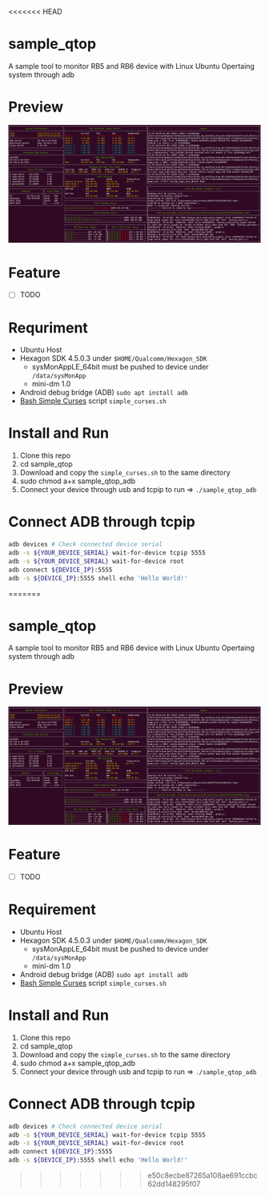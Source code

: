 <<<<<<< HEAD
# sample_qtop
A sample tool to monitor RB5 and RB6 device with Linux Ubuntu Opertaing system through adb

# Preview
![](https://github.com/tomwang221812/sample_qtop/blob/main/preview.png)

# Feature
- [ ] TODO

# Requriment
  - Ubuntu Host
  - Hexagon SDK 4.5.0.3 under `$HOME/Qualcomm/Hexagon_SDK`
    - sysMonAppLE_64bit must be pushed to device under `/data/sysMonApp`
    - mini-dm 1.0
  - Android debug bridge (ADB) `sudo apt install adb`
  - [Bash Simple Curses](https://github.com/metal3d/bashsimplecurse) script `simple_curses.sh`

# Install and Run
1. Clone this repo
2. cd sample_qtop
3. Download and copy the `simple_curses.sh` to the same directory
4. sudo chmod a+x sample_qtop_adb
5. Connect your device through usb and tcpip to run => `./sample_qtop_adb`

# Connect ADB through tcpip
```bash
adb devices # Check connected device serial
adb -s ${YOUR_DEVICE_SERIAL} wait-for-device tcpip 5555
adb -s ${YOUR_DEVICE_SERIAL} wait-for-device root
adb connect ${DEVICE_IP}:5555
adb -s ${DEVICE_IP}:5555 shell echo 'Hello World!'
```
=======
# sample_qtop
A sample tool to monitor RB5 and RB6 device with Linux Ubuntu Opertaing system through adb

# Preview
![](https://github.com/tomwang221812/sample_qtop/blob/main/preview.png)

# Feature
- [ ] TODO

# Requirement
  - Ubuntu Host
  - Hexagon SDK 4.5.0.3 under `$HOME/Qualcomm/Hexagon_SDK`
    - sysMonAppLE_64bit must be pushed to device under `/data/sysMonApp`
    - mini-dm 1.0
  - Android debug bridge (ADB) `sudo apt install adb`
  - [Bash Simple Curses](https://github.com/metal3d/bashsimplecurse) script `simple_curses.sh`

# Install and Run
1. Clone this repo
2. cd sample_qtop
3. Download and copy the `simple_curses.sh` to the same directory
4. sudo chmod a+x sample_qtop_adb
5. Connect your device through usb and tcpip to run => `./sample_qtop_adb`

# Connect ADB through tcpip
```bash
adb devices # Check connected device serial
adb -s ${YOUR_DEVICE_SERIAL} wait-for-device tcpip 5555
adb -s ${YOUR_DEVICE_SERIAL} wait-for-device root
adb connect ${DEVICE_IP}:5555
adb -s ${DEVICE_IP}:5555 shell echo 'Hello World!'
```
>>>>>>> e50c8ecbe87265a108ae691ccbc62dd148295f07
